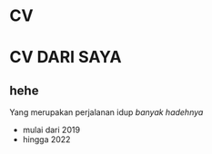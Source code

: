 # CV

CV DARI SAYA
==
hehe
--
Yang merupakan perjalanan idup
*banyak hadehnya*
- mulai dari 2019
- hingga 2022
